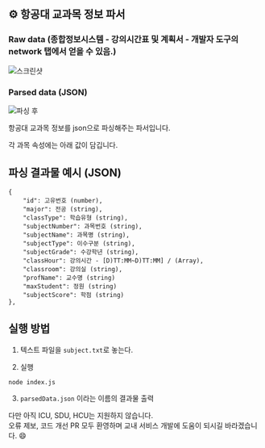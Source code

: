 ## ⚙️ 항공대 교과목 정보 파서

### Raw data (종합정보시스템 - 강의시간표 및 계획서 - 개발자 도구의 network 탭에서 얻을 수 있음.)

![스크린샷](./screenshot.png)

### Parsed data (JSON)

![파싱 후](./result.png)

항공대 교과목 정보를 json으로 파싱해주는 파서입니다.

각 과목 속성에는 아래 값이 담깁니다.

## 파싱 결과물 예시 (JSON)

```
{
    "id": 고유번호 (number),
    "major": 전공 (string),
    "classType": 학습유형 (string),
    "subjectNumber": 과목번호 (string),
    "subjectName": 과목명 (string),
    "subjectType": 이수구분 (string),
    "subjectGrade": 수강학년 (string),
    "classHour": 강의시간 - [D)TT:MM~D)TT:MM] / (Array),
    "classroom": 강의실 (string),
    "profName": 교수명 (string)
    "maxStudent": 정원 (string)
    "subjectScore": 학점 (string)
},
```

## 실행 방법

1. 텍스트 파일을 `subject.txt`로 놓는다.

2. 실행

```
node index.js
```

3. `parsedData.json` 이라는 이름의 결과물 출력

다만 아직 ICU, SDU, HCU는 지원하지 않습니다.  
오류 제보, 코드 개선 PR 모두 환영하며 교내 서비스 개발에 도움이 되시길 바라겠습니다. 😄
